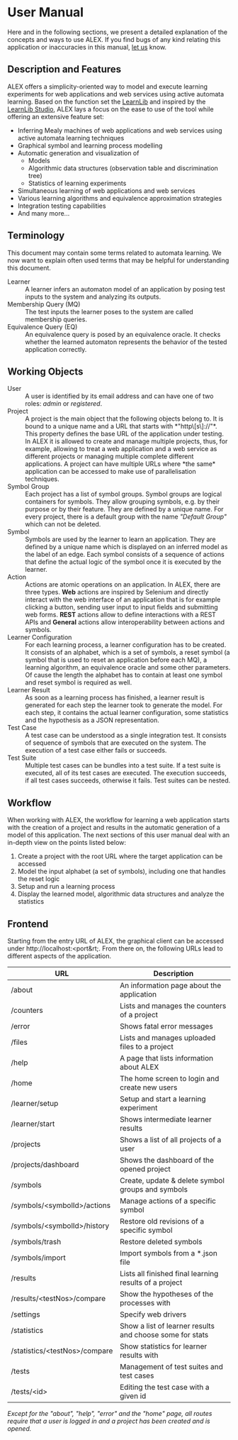 # User Manual

Here and in the following sections, we present a detailed explanation of the concepts and ways to use ALEX.
If you find bugs of any kind relating this application or inaccuracies in this manual, [let us][mails] know.

[mails]: mailto:alexander.bainczyk@tu-dortmund.de,alexander.schieweck@tu-dortmund.de


## Description and Features

ALEX offers a simplicity-oriented way to model and execute learning experiments for web applications and web services using active automata learning. 
Based on the function set the [LearnLib][learnlib] and inspired by the [LearnLib Studio][learnlibStudio], ALEX lays a focus on the ease to use of the tool while offering an extensive feature set:

* Inferring Mealy machines of web applications and web services using active automata learning techniques
* Graphical symbol and learning process modelling
* Automatic generation and visualization of
    * Models
    * Algorithmic data structures (observation table and discrimination tree)
    * Statistics of learning experiments
* Simultaneous learning of web applications and web services
* Various learning algorithms and equivalence approximation strategies
* Integration testing capabilities
* And many more...


## Terminology

This document may contain some terms related to automata learning. 
We now want to explain often used terms that may be helpful for understanding this document.

<dl>
    <dt>Learner</dt>
    <dd>A learner infers an automaton model of an application by posing test inputs to the system and analyzing its outputs.</dd>
    <dt>Membership Query (MQ)</dt>
    <dd>The test inputs the learner poses to the system are called membership queries.</dd>
    <dt>Equivalence Query (EQ)</dt>
    <dd>An equivalence query is posed by an equivalence oracle. It checks whether the learned automaton represents the 
    behavior of the tested application correctly.</dd>
</dl>


## Working Objects

<dl>
    <dt>User</dt>
    <dd>A user is identified by its email address and can have one of two roles: <em>admin</em> or <em>registered</em>.</dd>
    <dt>Project</dt>
    <dd>A project is the main object that the following objects belong to. It is bound to a unique name and a URL that
    starts with *"http\[s\]://"*. This property defines the base URL of the application under testing. In ALEX it is
    allowed to create and manage multiple projects, thus, for example, allowing to treat a web application and a web
    service as different projects or managing multiple complete different applications. A project can have multiple URLs
    where *the same* application can be accessed to make use of parallelisation techniques.</dd>
    <dt>Symbol Group</dt>
    <dd>Each project has a list of symbol groups. Symbol groups are logical containers for symbols. They allow grouping 
    symbols, e.g. by their purpose or by their feature. They are defined by a unique name. For every project, there is 
    a default group with the name <em>"Default Group"</em> which can not be deleted.</dd>
    <dt>Symbol</dt>
    <dd>Symbols are used by the learner to learn an application. They are defined by a unique name which is displayed 
    on an inferred model as the label of an edge. Each symbol consists of a sequence of actions that define the actual 
    logic of the symbol once it is executed by the learner.</dd>
    <dt>Action</dt>
    <dd>Actions are atomic operations on an application. In ALEX, there are three types. <strong>Web</strong> actions are
    inspired by Selenium and directly interact with the web interface of an application that is for example clicking a
    button, sending user input to input fields and submitting web forms. <strong>REST</strong> actions allow to define 
    interactions with a REST APIs and <strong>General</strong> actions allow interoperability between actions and 
    symbols.</dd>
    <dt>Learner Configuration</dt>
    <dd>For each learning process, a learner configuration has to be created. It consists of an alphabet, which is a set
    of symbols, a reset symbol (a symbol that is used to reset an application before each MQ), a learning
    algorithm, an equivalence oracle and some other parameters. Of cause the length the alphabet has to contain at 
    least one symbol and reset symbol is required as well.</dd>
    <dt>Learner Result</dt>
    <dd>As soon as a learning process has finished, a learner result is generated for each step the learner took to generate
    the model. For each step, it contains the actual learner configuration, some statistics and the hypothesis as a JSON 
    representation.</dd>
    <dt>Test Case</dt>
    <dd>A test case can be understood as a single integration test. It consists of sequence of symbols that are executed
    on the system. The execution of a test case either fails or succeeds.</dd>
    <dt>Test Suite</dt>
    <dd>Multiple test cases can be bundles into a test suite. If a test suite is executed, all of its test cases are
    executed. The execution succeeds, if all test cases succeeds, otherwise it fails. Test suites can be nested.</dd>
</dl>


## Workflow

When working with ALEX, the workflow for learning a web application starts with the creation of a project and results
in the automatic generation of a model of this application. The next sections of this user manual deal with an in-depth 
view on the points listed below:

1. Create a project with the root URL where the target application can be accessed
2. Model the input alphabet (a set of symbols), including one that handles the reset logic
3. Setup and run a learning process
4. Display the learned model, algorithmic data structures and analyze the statistics


## Frontend

Starting from the entry URL of ALEX, the graphical client can be accessed under http://localhost:&lt;port&rt;. 
From there on, the following URLs lead to different aspects of the application.

| URL                                 | Description                                               |
|-------------------------------------|-----------------------------------------------------------|
| /about                              | An information page about the application                 |
| /counters                           | Lists and manages the counters of a project               |
| /error                              | Shows fatal error messages                                |
| /files                              | Lists and manages uploaded files to a project             |
| /help                               | A page that lists information about ALEX                  |
| /home                               | The home screen to login and create new users             |
| /learner/setup                      | Setup and start a learning experiment                     |
| /learner/start                      | Shows intermediate learner results                        |
| /projects                           | Shows a list of all projects of a user                    |
| /projects/dashboard                 | Shows the dashboard of the opened project                 |
| /symbols                            | Create, update & delete symbol groups and symbols         |
| /symbols/&lt;symbolId&gt;/actions   | Manage actions of a specific symbol                       |
| /symbols/&lt;symbolId&gt;/history   | Restore old revisions of a specific symbol                |
| /symbols/trash                      | Restore deleted symbols                                   |
| /symbols/import                     | Import symbols from a \*.json file                        |
| /results                            | Lists all finished final learning results of a project    |
| /results/&lt;testNos&gt;/compare    | Show the hypotheses of the processes with <testNos>       |
| /settings                           | Specify web drivers                                       |
| /statistics                         | Show a list of learner results and choose some for stats  |
| /statistics/&lt;testNos&gt;/compare | Show statistics for learner results with <testNos>        |
| /tests                              | Management of test suites and test cases                  |
| /tests/&lt;id&gt;                   | Editing the test case with a given id                     |

*Except for the "about", "help", "error" and the "home" page, all routes require that a user is logged in and a project has been created and is opened.*

[learnlib]: https://learnlib.de/
[learnlibStudio]: http://ls5-www.cs.tu-dortmund.de/projects/learnlib/download.php